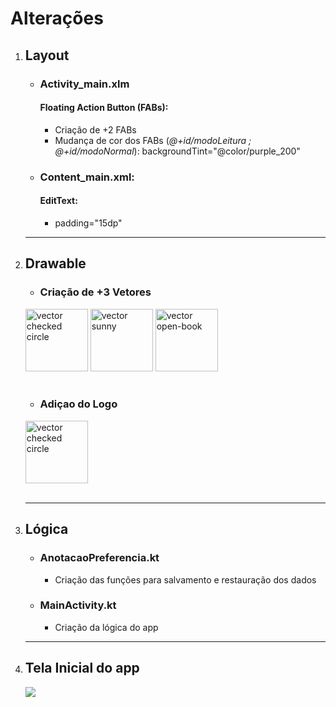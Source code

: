 <h1>Alterações</h1>
<ol>
  <li><h2>Layout</h2>
    <ul>
      <li><h3>Activity_main.xlm</h3>
      <h4>Floating Action Button (FABs):</h4>
      <ul>
         <li>Criação de +2 FABs 
         <li>Mudança de cor dos FABs (<i>@+id/modoLeitura ; @+id/modoNormal</i>): backgroundTint="@color/purple_200" 
      </ul>
      <li><h3>Content_main.xml:</h3>
        <h4>EditText:</h4>
      <ul>
         <li>padding="15dp"
      </ul>
    </ul>
      <hr>

 <li><h2>Drawable</h2>
    <ul>
      <li><h3>Criação de +3 Vetores</h3>
    </ul>

<div>
  <img height="100" width="100" src="https://user-images.githubusercontent.com/84392613/198467665-c63e15ce-4f77-4f21-a280-5c8b15aab692.png" alt="vector checked circle">
  <img height="100" width="100"  src="https://user-images.githubusercontent.com/84392613/198469465-74ad8a8a-a361-477b-8c18-298ee604ea76.png" alt="vector sunny">
  <img height="100" width="100"  src="https://user-images.githubusercontent.com/84392613/198474231-03563af7-fcc3-499c-afaf-fe6fa21eb554.png" alt="vector open-book">
</div><br>

   <ul>
     <li><h3>Adiçao do Logo</h3>
   </ul>

<div>
  <img height="100"  src="https://user-images.githubusercontent.com/84392613/198476142-59aad514-ee9f-4745-bed2-679edc11c496.png" alt="vector checked circle">
</div><br>
<hr>
   <li><h2>Lógica</h2>
    <ul>
      <li><h3>AnotacaoPreferencia.kt</h3>
      <ul>
         <li>Criação das funções para salvamento e restauração dos dados
      </ul>
      <li><h3>MainActivity.kt</h3>
      <ul>
         <li>Criação da lógica do app
      </ul>
     </ul>
     <hr>
        
  <li><h2>Tela Inicial do app</h2>


<img src="https://user-images.githubusercontent.com/84392613/198461335-29523f14-cede-41ef-9055-1cea9a272119.png">
